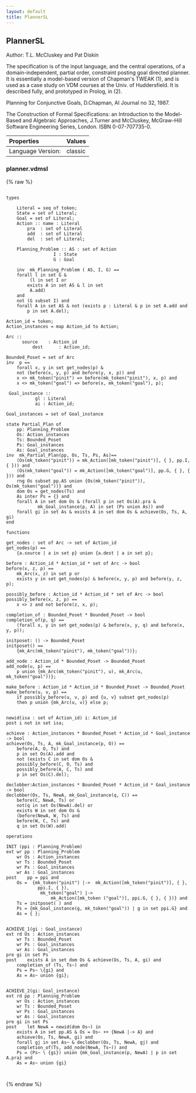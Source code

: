 ```yaml
---
layout: default
title: PlannerSL
---
```


## PlannerSL
Author: T.L. McCluskey and Pat Diskin


The specification is of the input language, and the central operations, 
of a domain-independent, partial order, constraint posting goal directed 
planner. It is essentially a model-based version of Chapman's TWEAK (1), 
and is used as a case study on VDM courses at the Univ. of Huddersfield. 
It is described fully, and prototyped in Prolog, in (2). 

Planning for Conjunctive Goals, D.Chapman, AI Journal no 32, 1987. 

The Construction of Formal Specifications: an Introduction to the 
Model-Based and Algebraic Approaches, J.Turner and McCluskey, 
McGraw-Hill Software Engineering Series, London. ISBN 0-07-707735-0. 

| Properties | Values          |
| :------------ | :---------- |
|Language Version:| classic|


### planner.vdmsl

{% raw %}
~~~
              
types

	Literal = seq of token; 
	State = set of Literal;
	Goal = set of Literal;
	Action :: name : Literal
		pra	 : set of Literal
		add	 : set of Literal
		del	 : set of Literal;
	
	Planning_Problem :: AS : set of Action
		          I : State
		          G : Goal

	inv  mk_Planning_Problem ( AS, I, G) ==
	forall l in set G &
		 (l in set I or 
		exists A in set AS & l in set
		 A.add)
	and 		   			                         
	not (G subset I) and
	forall A in set AS & not (exists p : Literal & p in set A.add and
		p in set A.del); 

Action_id = token;
Action_instances = map Action_id to Action;

Arc ::
	  source	: Action_id
          dest    	: Action_id;

Bounded_Poset = set of Arc
inv  p ==
	forall x, y in set get_nodes(p) & 
	not (before(x, y, p) and before(y, x, p)) and
	x <> mk_token("pinit") => before(mk_token("pinit"), x, p) and 
	x <> mk_token("goal") => before(x, mk_token("goal"), p);

 Goal_instance :: 
		   gl : Literal
		   ai : Action_id;

Goal_instances = set of Goal_instance

state Partial_Plan of
	pp: Planning_Problem
	Os: Action_instances
	Ts: Bounded_Poset
	Ps: Goal_instances
	As: Goal_instances
inv  mk_Partial_Plan(pp, Os, Ts, Ps, As)== 
	(Os(mk_token("pinit")) = mk_Action([mk_token("pinit")], { }, pp.I, { })) and
	(Os(mk_token("goal")) = mk_Action([mk_token("goal")], pp.G, { }, { })) and
	rng Os subset pp.AS union {Os(mk_token("pinit")), Os(mk_token("goal"))} and
	dom Os = get_nodes(Ts) and
	As inter Ps = {} and
	forall A in set dom Os & (forall p in set Os(A).pra &  
       		mk_Goal_instance(p, A) in set (Ps union As)) and
	forall gi in set As & exists A in set dom Os & achieve(Os, Ts, A, gi)
end

functions

get_nodes : set of Arc -> set of Action_id
get_nodes(p) ==
	{a.source | a in set p} union {a.dest | a in set p};

before : Action_id * Action_id * set of Arc -> bool 
before(x, z, p) ==
	mk_Arc(x, z) in set p or
	exists y in set get_nodes(p) & before(x, y, p) and before(y, z, p);

possibly_before : Action_id * Action_id * set of Arc -> bool 
possibly_before(x, z, p) ==
	x <> z and not before(z, x, p);

completion_of : Bounded_Poset * Bounded_Poset -> bool 
completion_of(p, q) ==
	(forall x, y in set get_nodes(p) & before(x, y, q) and before(x, y, p));

initposet: () -> Bounded_Poset
initposet() ==
	{mk_Arc(mk_token("pinit"), mk_token("goal"))};

add_node : Action_id * Bounded_Poset -> Bounded_Poset
add_node(u, p) ==
	p union {mk_Arc(mk_token("pinit"), u), mk_Arc(u, mk_token("goal"))};

make_before : Action_id * Action_id * Bounded_Poset -> Bounded_Poset
make_before(u, v, p) ==
	if possibly_before(u, v, p) and {u, v} subset get_nodes(p)
	then p union {mk_Arc(u, v)} else p;


newid(isa : set of Action_id) i: Action_id 
post i not in set isa;

achieve : Action_instances * Bounded_Poset * Action_id * Goal_instance -> bool 
achieve(Os, Ts, A, mk_Goal_instance(p, O)) ==
	before(A, O, Ts) and
	p in set Os(A).add and
	not (exists C in set dom Os & 
	possibly_before(C, O, Ts) and 
	possibly_before(A, C, Ts) and
	p in set Os(C).del); 

declobber:Action_instances * Bounded_Poset * Action_id * Goal_instance -> bool 
declobber(Os, Ts, NewA, mk_Goal_instance(q, C)) ==
	before(C, NewA, Ts) or
 	not(q in set Os(NewA).del) or
	exists W in set dom Os & 
	(before(NewA, W, Ts) and
	before(W, C, Ts) and
	q in set Os(W).add)

operations

INIT (ppi : Planning_Problem)
ext	wr pp : Planning_Problem
	wr Os : Action_instances
	wr Ts : Bounded_Poset
	wr Ps : Goal_instances
	wr As : Goal_instances
post	pp = ppi and
	Os =  {mk_token("pinit") |->  mk_Action([mk_token("pinit")], { }, 
			ppi.I, { }), 
			 mk_token("goal") |->
				 mk_Action([mk_token ("goal")], ppi.G, { }, { })} and
	Ts = initposet( ) and
	Ps = {mk_Goal_instance(g, mk_token("goal")) | g in set ppi.G} and
	As = { };


ACHIEVE_1(gi : Goal_instance)
ext	rd Os : Action_instances
	wr Ts : Bounded_Poset
	wr Ps : Goal_instances
	wr As : Goal_instances
pre	gi in set Ps
post	exists A in set dom Os & achieve(Os, Ts, A, gi) and
	completion_of (Ts, Ts~) and 
	Ps = Ps~ \{gi} and 
	As = As~ union {gi};


ACHIEVE_2(gi: Goal_instance)
ext	rd pp : Planning_Problem
	wr Os : Action_instances
	wr Ts : Bounded_Poset
	wr Ps : Goal_instances
	wr As : Goal_instances
pre	gi in set Ps
post	let NewA = newid(dom Os~) in
	exists A in set pp.AS & Os = Os~ ++ {NewA |-> A} and
	achieve(Os, Ts, NewA, gi) and
	forall gj in set As~ & declobber(Os, Ts, NewA, gj) and
	completion_of(Ts, add_node(NewA, Ts~)) and 
	Ps = (Ps~ \ {gi}) union {mk_Goal_instance(p, NewA) | p in set A.pra} and
	As = As~ union {gi}

            
~~~
{% endraw %}

